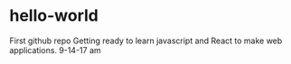 # hello-world
First github repo
Getting ready to learn javascript and React
to make web applications.
9-14-17 am

